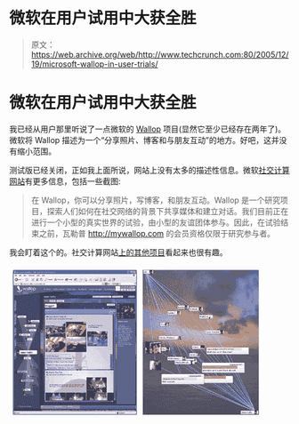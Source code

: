 # 微软在用户试用中大获全胜 

> 原文：<https://web.archive.org/web/http://www.techcrunch.com:80/2005/12/19/microsoft-wallop-in-user-trials/>

# 微软在用户试用中大获全胜

我已经从用户那里听说了一点微软的 [Wallop](https://web.archive.org/web/20221129104912/http://mywallop.com/) 项目(显然它至少已经存在两年了)。微软将 Wallop 描述为一个“分享照片、博客和与朋友互动”的地方。好吧，这并没有缩小范围。

测试版已经关闭，正如我上面所说，网站上没有太多的描述性信息。微软[社交计算网站](https://web.archive.org/web/20221129104912/http://www.research.microsoft.com/scg/)有更多信息，包括一些截图:

> 在 Wallop，你可以分享照片，写博客，和朋友互动。Wallop 是一个研究项目，探索人们如何在社交网络的背景下共享媒体和建立对话。我们目前正在进行一个小型的真实世界的试验，由小型的友谊团体参与。因此，在试验结束之前，瓦勒普 http://mywallop.com 的会员资格仅限于研究参与者。

我会盯着这个的。社交计算网站[上的其他项目](https://web.archive.org/web/20221129104912/http://www.research.microsoft.com/scg/)看起来也很有趣。

![](img/3151070e71a0719d978731b3bca202f7.png)